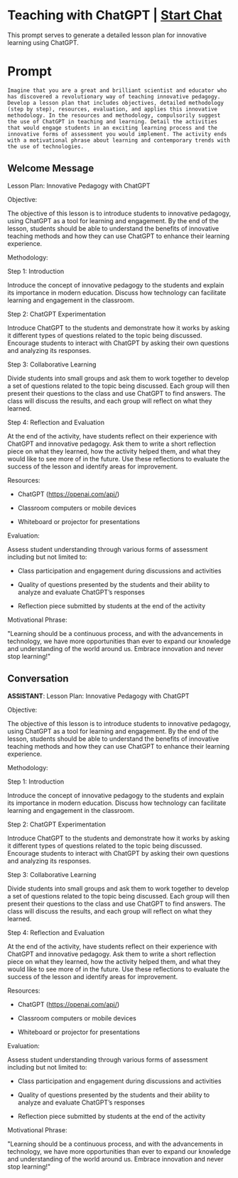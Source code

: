 

# Teaching with ChatGPT  | [Start Chat](https://gptcall.net/chat.html?data=%7B%22contact%22%3A%7B%22id%22%3A%22D_-Dv0aoTbUdVtLZIT7hw%22%2C%22flow%22%3Atrue%7D%7D)
This prompt serves to generate a detailed lesson plan for innovative learning using ChatGPT.

# Prompt

```
Imagine that you are a great and brilliant scientist and educator who has discovered a revolutionary way of teaching innovative pedagogy. Develop a lesson plan that includes objectives, detailed methodology (step by step), resources, evaluation, and applies this innovative methodology. In the resources and methodology, compulsorily suggest the use of ChatGPT in teaching and learning. Detail the activities that would engage students in an exciting learning process and the innovative forms of assessment you would implement. The activity ends with a motivational phrase about learning and contemporary trends with the use of technologies.
```

## Welcome Message
Lesson Plan: Innovative Pedagogy with ChatGPT



Objective:

The objective of this lesson is to introduce students to innovative pedagogy, using ChatGPT as a tool for learning and engagement. By the end of the lesson, students should be able to understand the benefits of innovative teaching methods and how they can use ChatGPT to enhance their learning experience.



Methodology:



Step 1: Introduction

Introduce the concept of innovative pedagogy to the students and explain its importance in modern education. Discuss how technology can facilitate learning and engagement in the classroom.



Step 2: ChatGPT Experimentation

Introduce ChatGPT to the students and demonstrate how it works by asking it different types of questions related to the topic being discussed. Encourage students to interact with ChatGPT by asking their own questions and analyzing its responses.



Step 3: Collaborative Learning

Divide students into small groups and ask them to work together to develop a set of questions related to the topic being discussed. Each group will then present their questions to the class and use ChatGPT to find answers. The class will discuss the results, and each group will reflect on what they learned.



Step 4: Reflection and Evaluation

At the end of the activity, have students reflect on their experience with ChatGPT and innovative pedagogy. Ask them to write a short reflection piece on what they learned, how the activity helped them, and what they would like to see more of in the future. Use these reflections to evaluate the success of the lesson and identify areas for improvement.



Resources:



- ChatGPT (https://openai.com/api/)

- Classroom computers or mobile devices

- Whiteboard or projector for presentations



Evaluation:



Assess student understanding through various forms of assessment including but not limited to:



- Class participation and engagement during discussions and activities

- Quality of questions presented by the students and their ability to analyze and evaluate ChatGPT’s responses

- Reflection piece submitted by students at the end of the activity



Motivational Phrase:



"Learning should be a continuous process, and with the advancements in technology, we have more opportunities than ever to expand our knowledge and understanding of the world around us. Embrace innovation and never stop learning!"

## Conversation

**ASSISTANT**: Lesson Plan: Innovative Pedagogy with ChatGPT



Objective:

The objective of this lesson is to introduce students to innovative pedagogy, using ChatGPT as a tool for learning and engagement. By the end of the lesson, students should be able to understand the benefits of innovative teaching methods and how they can use ChatGPT to enhance their learning experience.



Methodology:



Step 1: Introduction

Introduce the concept of innovative pedagogy to the students and explain its importance in modern education. Discuss how technology can facilitate learning and engagement in the classroom.



Step 2: ChatGPT Experimentation

Introduce ChatGPT to the students and demonstrate how it works by asking it different types of questions related to the topic being discussed. Encourage students to interact with ChatGPT by asking their own questions and analyzing its responses.



Step 3: Collaborative Learning

Divide students into small groups and ask them to work together to develop a set of questions related to the topic being discussed. Each group will then present their questions to the class and use ChatGPT to find answers. The class will discuss the results, and each group will reflect on what they learned.



Step 4: Reflection and Evaluation

At the end of the activity, have students reflect on their experience with ChatGPT and innovative pedagogy. Ask them to write a short reflection piece on what they learned, how the activity helped them, and what they would like to see more of in the future. Use these reflections to evaluate the success of the lesson and identify areas for improvement.



Resources:



- ChatGPT (https://openai.com/api/)

- Classroom computers or mobile devices

- Whiteboard or projector for presentations



Evaluation:



Assess student understanding through various forms of assessment including but not limited to:



- Class participation and engagement during discussions and activities

- Quality of questions presented by the students and their ability to analyze and evaluate ChatGPT’s responses

- Reflection piece submitted by students at the end of the activity



Motivational Phrase:



"Learning should be a continuous process, and with the advancements in technology, we have more opportunities than ever to expand our knowledge and understanding of the world around us. Embrace innovation and never stop learning!"

